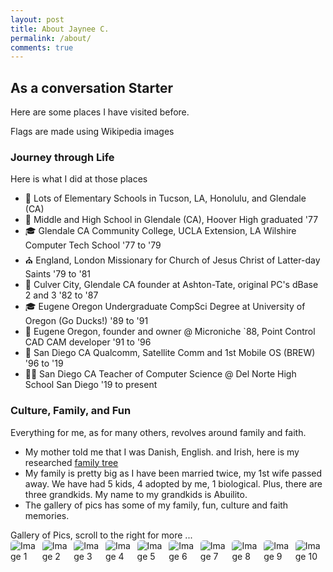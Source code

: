```yaml
---
layout: post
title: About Jaynee C. 
permalink: /about/
comments: true
---
```


## As a conversation Starter

Here are some places I have visited before.

<comment>
Flags are made using Wikipedia images
</comment>

<style>
    /* Style looks pretty compact, 
       - grid-container and grid-item are referenced the code 
    */
    .grid-container {
        display: grid;
        grid-template-columns: repeat(auto-fill, minmax(150px, 1fr)); /* Dynamic columns */
        gap: 10px;
    }
    .grid-item {
        text-align: center;
    }
    .grid-item img {
        width: 100%;
        height: 100px; /* Fixed height for uniformity */
        object-fit: contain; /* Ensure the image fits within the fixed height */
    }
    .grid-item p {
        margin: 5px 0; /* Add some margin for spacing */
    }

    .image-gallery {
        display: flex;
        flex-wrap: nowrap;
        overflow-x: auto;
        gap: 10px;
        }

    .image-gallery img {
        max-height: 150px;
        object-fit: cover;
        border-radius: 5px;
    }
</style>

<!-- This grid_container class is used by CSS styling and the id is used by JavaScript connection -->
<div class="grid-container" id="grid_container">
    <!-- content will be added here by JavaScript -->
</div>

<script>
    // 1. Make a connection to the HTML container defined in the HTML div
    var container = document.getElementById("grid_container"); // This container connects to the HTML div

    // 2. Define a JavaScript object for our http source and our data rows for the Living in the World grid
    var http_source = "https://upload.wikimedia.org/wikipedia/commons/";
    var living_in_the_world = [
    {"flag": "3/36/Flag_of_France.svg", "greeting": "Bonjour", "description": "France - Beautiful and historic"},
    {"flag": "5/5c/Flag_of_Greece.svg", "greeting": "Yasou", "description": "Greece - The birthplace of democracy"},
    {"flag": "4/41/Flag_of_India.svg", "greeting": "Namaste", "description": "India - Rich culture and heritage"},
    {"flag": "a/a4/Flag_of_the_United_States.svg", "greeting": "Hello", "description": "USA - Land of opportunity"},
    ];


    // 3a. Consider how to update style count for size of container
    // The grid-template-columns has been defined as dynamic with auto-fill and minmax

    // 3b. Build grid items inside of our container for each row of data
    for (const location of living_in_the_world) {
        // Create a "div" with "class grid-item" for each row
        var gridItem = document.createElement("div");
        gridItem.className = "grid-item";  // This class name connects the gridItem to the CSS style elements
        // Add "img" HTML tag for the flag
        var img = document.createElement("img");
        img.src = http_source + location.flag; // concatenate the source and flag
        img.alt = location.flag + " Flag"; // add alt text for accessibility

        // Add "p" HTML tag for the description
        var description = document.createElement("p");
        description.textContent = location.description; // extract the description

        // Add "p" HTML tag for the greeting
        var greeting = document.createElement("p");
        greeting.textContent = location.greeting;  // extract the greeting

        // Append img and p HTML tags to the grid item DIV
        gridItem.appendChild(img);
        gridItem.appendChild(description);
        gridItem.appendChild(greeting);

        // Append the grid item DIV to the container DIV
        container.appendChild(gridItem);
    }
</script>

### Journey through Life

Here is what I did at those places

- 🏫 Lots of Elementary Schools in Tucson, LA, Honolulu, and Glendale (CA)
- 🏫 Middle and High School in Glendale (CA), Hoover High graduated '77
- 🎓 Glendale CA Community College, UCLA Extension, LA Wilshire Computer Tech School '77 to '79
- ⛪ England, London Missionary for Church of Jesus Christ of Latter-day Saints '79 to '81
- 💼 Culver City, Glendale CA founder at Ashton-Tate, original PC's dBase 2 and 3 '82 to '87
- 🎓 Eugene Oregon Undergraduate CompSci Degree at University of Oregon (Go Ducks!) '89 to '91
- 💼 Eugene Oregon, founder and owner @ Microniche `88, Point Control CAD CAM developer '91 to '96
- 🏢 San Diego CA Qualcomm, Satellite Comm and 1st Mobile OS (BREW) '96 to '19
- 👨‍🏫 San Diego CA Teacher of Computer Science @ Del Norte High School San Diego '19 to present

### Culture, Family, and Fun

Everything for me, as for many others, revolves around family and faith.

- My mother told me that I was Danish, English. and Irish, here is my researched [family tree]({{site.baseurl}}/images/about/familytree.png)
- My family is pretty big as I have been married twice, my 1st wife passed away.  We have had 5 kids, 4 adopted by me, 1 biological.  Plus, there are three grandkids.  My name to my grandkids is Abuilito.
- The gallery of pics has some of my family, fun, culture and faith memories.

<comment>
Gallery of Pics, scroll to the right for more ...
</comment>
<div class="image-gallery">
  <img src="{{site.baseurl}}/images/about/missionary.jpg" alt="Image 1">
  <img src="{{site.baseurl}}/images/about/john_tamara.jpg" alt="Image 2">
  <img src="{{site.baseurl}}/images/about/tamara_fam.jpg" alt="Image 3">
  <img src="{{site.baseurl}}/images/about/surf.jpg" alt="Image 4">
  <img src="{{site.baseurl}}/images/about/john_lora.jpg" alt="Image 5">
  <img src="{{site.baseurl}}/images/about/lora_fam.jpg" alt="Image 6">
  <img src="{{site.baseurl}}/images/about/lora_fam2.jpg" alt="Image 7">
  <img src="{{site.baseurl}}/images/about/pj_party.jpg" alt="Image 8">
  <img src="{{site.baseurl}}/images/about/trent_family.png" alt="Image 9">
  <img src="{{site.baseurl}}/images/about/claire.jpg" alt="Image 10">
  <img src="{{site.baseurl}}/images/about/grandkids.jpg" alt="Image 11">
  <img src="{{site.baseurl}}/images/about/farm.jpg" alt="Image 12">
</div>
